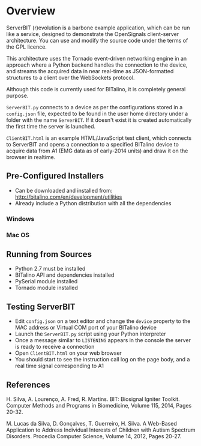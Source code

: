 # Overview

ServerBIT (r)evolution is a barbone example application, which can be run like a service, designed to demonstrate the OpenSignals client-server architecture. You can use and modify the source code under the terms of the GPL licence.

This architecture uses the Tornado event-driven networking engine in an approach where a Python backend handles the connection to the device, and streams the acquired data in near real-time as JSON-formatted structures to a client over the WebSockets protocol.

Although this code is currently used for BITalino, it is completely general purpose.

`ServerBIT.py` connects to a device as per the configurations stored in a `config.json` file, expected to be found in the user home directory under a folder with the name `ServerBIT`. If it doesn't exist it is created automatically the first time the server is launched.

`ClientBIT.html` is an example HTML/JavaScript test client, which connects to ServerBIT and opens a connection to a specified BITalino device to acquire data from A1 (EMG data as of early-2014 units) and draw it on the browser in realtime.


## Pre-Configured Installers

- Can be downloaded and installed from: http://bitalino.com/en/development/utilities
- Already include a Python distribution with all the dependencies

### Windows

### Mac OS 

## Running from Sources

- Python 2.7 must be installed
- BITalino API and dependencies installed
- PySerial module installed
- Tornado module installed


## Testing ServerBIT

- Edit `config.json` on a text editor and change the `device` property to the MAC address or Virtual COM port of your BITalino device
- Launch the `ServerBIT.py` script using your Python interpreter
- Once a message similar to `LISTENING` appears in the console the server is ready to receive a connection
- Open `ClientBIT.html` on your web browser
- You should start to see the instruction call log on the page body, and a real time signal corresponding to A1


## References

H. Silva, A. Lourenço, A. Fred, R. Martins. BIT: Biosignal Igniter Toolkit. Computer Methods and Programs in Biomedicine, Volume 115, 2014, Pages 20-32.


M. Lucas da Silva, D. Gonçalves, T. Guerreiro, H. Silva. A Web-Based Application to Address Individual Interests of Children with Autism Spectrum Disorders. Procedia Computer Science, Volume 14, 2012, Pages 20-27.


